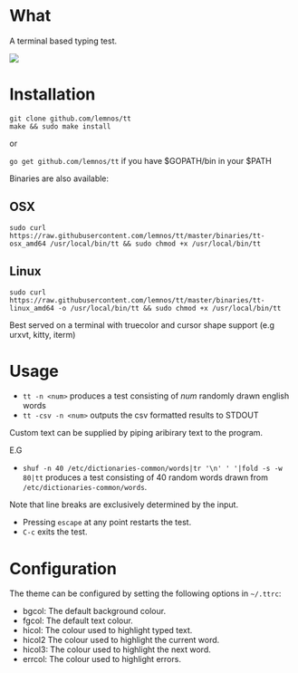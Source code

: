 # What

A terminal based typing test.

![](demo.gif)

# Installation

```
git clone github.com/lemnos/tt
make && sudo make install
```

or

`go get github.com/lemnos/tt` if you have $GOPATH/bin in your $PATH

Binaries are also available:

## OSX

```
sudo curl https://raw.githubusercontent.com/lemnos/tt/master/binaries/tt-osx_amd64 /usr/local/bin/tt && sudo chmod +x /usr/local/bin/tt
```

## Linux

```
sudo curl https://raw.githubusercontent.com/lemnos/tt/master/binaries/tt-linux_amd64 -o /usr/local/bin/tt && sudo chmod +x /usr/local/bin/tt
```

Best served on a terminal with truecolor and cursor shape support (e.g urxvt, kitty, iterm)

# Usage

- `tt -n <num>` produces a test consisting of *num* randomly drawn english words
- `tt -csv -n <num>` outputs the csv formatted results to STDOUT

Custom text can be supplied by piping aribirary text to the program.

E.G

- `shuf -n 40 /etc/dictionaries-common/words|tr '\n' ' '|fold -s -w 80|tt` produces a test consisting of 40 random words drawn from `/etc/dictionaries-common/words`.

Note that line breaks are exclusively determined by the input.

- Pressing `escape` at any point restarts the test.
- `C-c` exits the test.

# Configuration

The theme can be configured by setting the following options in `~/.ttrc`:

 - bgcol:  The default background colour.
 - fgcol:  The default text colour.
 - hicol:  The colour used to highlight typed text.
 - hicol2  The colour used to highlight the current word.
 - hicol3: The colour used to highlight the next word.
 - errcol: The colour used to highlight errors.
